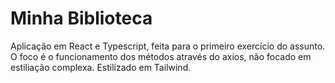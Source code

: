 <h1>Minha Biblioteca</h1>
 <p> Aplicação em React e Typescript, feita para o primeiro exercício do assunto.<br> O foco é o funcionamento dos métodos através do axios, não focado em estiliação complexa. Estilizado em Tailwind.</p>
